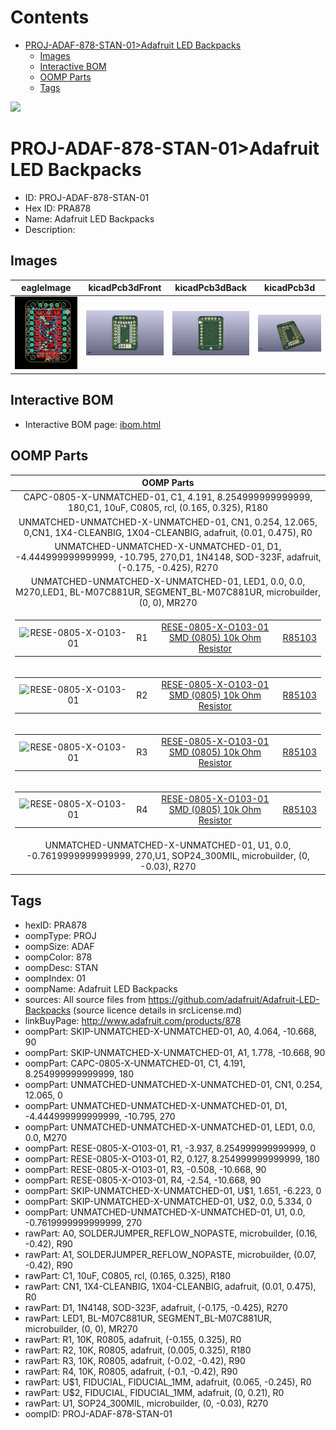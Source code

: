 



Contents
========

* [PROJ-ADAF-878-STAN-01>Adafruit LED Backpacks](#proj-adaf-878-stan-01adafruit-led-backpacks)
	* [Images](#images)
	* [Interactive BOM](#interactive-bom)
	* [OOMP Parts](#oomp-parts)
	* [Tags](#tags)
  
![][im]
# PROJ-ADAF-878-STAN-01>Adafruit LED Backpacks

- ID: PROJ-ADAF-878-STAN-01
- Hex ID: PRA878
- Name: Adafruit LED Backpacks
- Description: 

## Images
  
  

|eagleImage|kicadPcb3dFront|kicadPcb3dBack|kicadPcb3d|
| :---: | :---: | :---: | :---: |
|[![eagleImage](eagleImage_140.png)](eagleImage_600.png)|[![kicadPcb3dFront](kicadPcb3dFront_140.png)](kicadPcb3dFront_600.png)|[![kicadPcb3dBack](kicadPcb3dBack_140.png)](kicadPcb3dBack_600.png)|[![kicadPcb3d](kicadPcb3d_140.png)](kicadPcb3d_600.png)|

## Interactive BOM

- Interactive BOM page: [ibom.html](kicad/bom/ibom.html)

## OOMP Parts
  

|OOMP Parts|
| :---: |
|CAPC-0805-X-UNMATCHED-01, C1, 4.191, 8.254999999999999, 180,C1, 10uF, C0805, rcl, (0.165, 0.325), R180|
|UNMATCHED-UNMATCHED-X-UNMATCHED-01, CN1, 0.254, 12.065, 0,CN1, 1X4-CLEANBIG, 1X04-CLEANBIG, adafruit, (0.01, 0.475), R0|
|UNMATCHED-UNMATCHED-X-UNMATCHED-01, D1, -4.444999999999999, -10.795, 270,D1, 1N4148, SOD-323F, adafruit, (-0.175, -0.425), R270|
|UNMATCHED-UNMATCHED-X-UNMATCHED-01, LED1, 0.0, 0.0, M270,LED1, BL-M07C881UR, SEGMENT_BL-M07C881UR, microbuilder, (0, 0), MR270|
|<table><tr><td>![RESE-0805-X-O103-01](https://raw.githubusercontent.com/oomlout/oomlout_OOMP_parts/main/RESE-0805-X-O103-01/image_140.jpg)</td><td> R1</td><td>[RESE-0805-X-O103-01<br>SMD (0805) 10k Ohm Resistor](https://github.com/oomlout/oomlout_OOMP_parts/tree/main/RESE-0805-X-O103-01/)</td><td>[R85103](https://github.com/oomlout/oomlout_OOMP_parts/tree/main/RESE-0805-X-O103-01/)</td></tr></table>|
|<table><tr><td>![RESE-0805-X-O103-01](https://raw.githubusercontent.com/oomlout/oomlout_OOMP_parts/main/RESE-0805-X-O103-01/image_140.jpg)</td><td> R2</td><td>[RESE-0805-X-O103-01<br>SMD (0805) 10k Ohm Resistor](https://github.com/oomlout/oomlout_OOMP_parts/tree/main/RESE-0805-X-O103-01/)</td><td>[R85103](https://github.com/oomlout/oomlout_OOMP_parts/tree/main/RESE-0805-X-O103-01/)</td></tr></table>|
|<table><tr><td>![RESE-0805-X-O103-01](https://raw.githubusercontent.com/oomlout/oomlout_OOMP_parts/main/RESE-0805-X-O103-01/image_140.jpg)</td><td> R3</td><td>[RESE-0805-X-O103-01<br>SMD (0805) 10k Ohm Resistor](https://github.com/oomlout/oomlout_OOMP_parts/tree/main/RESE-0805-X-O103-01/)</td><td>[R85103](https://github.com/oomlout/oomlout_OOMP_parts/tree/main/RESE-0805-X-O103-01/)</td></tr></table>|
|<table><tr><td>![RESE-0805-X-O103-01](https://raw.githubusercontent.com/oomlout/oomlout_OOMP_parts/main/RESE-0805-X-O103-01/image_140.jpg)</td><td> R4</td><td>[RESE-0805-X-O103-01<br>SMD (0805) 10k Ohm Resistor](https://github.com/oomlout/oomlout_OOMP_parts/tree/main/RESE-0805-X-O103-01/)</td><td>[R85103](https://github.com/oomlout/oomlout_OOMP_parts/tree/main/RESE-0805-X-O103-01/)</td></tr></table>|
|UNMATCHED-UNMATCHED-X-UNMATCHED-01, U1, 0.0, -0.7619999999999999, 270,U1, SOP24_300MIL, microbuilder, (0, -0.03), R270|

## Tags

- hexID: PRA878
- oompType: PROJ
- oompSize: ADAF
- oompColor: 878
- oompDesc: STAN
- oompIndex: 01
- oompName: Adafruit LED Backpacks
- sources: All source files from https://github.com/adafruit/Adafruit-LED-Backpacks (source licence details in srcLicense.md)
- linkBuyPage: http://www.adafruit.com/products/878
- oompPart: SKIP-UNMATCHED-X-UNMATCHED-01, A0, 4.064, -10.668, 90
- oompPart: SKIP-UNMATCHED-X-UNMATCHED-01, A1, 1.778, -10.668, 90
- oompPart: CAPC-0805-X-UNMATCHED-01, C1, 4.191, 8.254999999999999, 180
- oompPart: UNMATCHED-UNMATCHED-X-UNMATCHED-01, CN1, 0.254, 12.065, 0
- oompPart: UNMATCHED-UNMATCHED-X-UNMATCHED-01, D1, -4.444999999999999, -10.795, 270
- oompPart: UNMATCHED-UNMATCHED-X-UNMATCHED-01, LED1, 0.0, 0.0, M270
- oompPart: RESE-0805-X-O103-01, R1, -3.937, 8.254999999999999, 0
- oompPart: RESE-0805-X-O103-01, R2, 0.127, 8.254999999999999, 180
- oompPart: RESE-0805-X-O103-01, R3, -0.508, -10.668, 90
- oompPart: RESE-0805-X-O103-01, R4, -2.54, -10.668, 90
- oompPart: SKIP-UNMATCHED-X-UNMATCHED-01, U$1, 1.651, -6.223, 0
- oompPart: SKIP-UNMATCHED-X-UNMATCHED-01, U$2, 0.0, 5.334, 0
- oompPart: UNMATCHED-UNMATCHED-X-UNMATCHED-01, U1, 0.0, -0.7619999999999999, 270
- rawPart: A0, SOLDERJUMPER_REFLOW_NOPASTE, microbuilder, (0.16, -0.42), R90
- rawPart: A1, SOLDERJUMPER_REFLOW_NOPASTE, microbuilder, (0.07, -0.42), R90
- rawPart: C1, 10uF, C0805, rcl, (0.165, 0.325), R180
- rawPart: CN1, 1X4-CLEANBIG, 1X04-CLEANBIG, adafruit, (0.01, 0.475), R0
- rawPart: D1, 1N4148, SOD-323F, adafruit, (-0.175, -0.425), R270
- rawPart: LED1, BL-M07C881UR, SEGMENT_BL-M07C881UR, microbuilder, (0, 0), MR270
- rawPart: R1, 10K, R0805, adafruit, (-0.155, 0.325), R0
- rawPart: R2, 10K, R0805, adafruit, (0.005, 0.325), R180
- rawPart: R3, 10K, R0805, adafruit, (-0.02, -0.42), R90
- rawPart: R4, 10K, R0805, adafruit, (-0.1, -0.42), R90
- rawPart: U$1, FIDUCIAL, FIDUCIAL_1MM, adafruit, (0.065, -0.245), R0
- rawPart: U$2, FIDUCIAL, FIDUCIAL_1MM, adafruit, (0, 0.21), R0
- rawPart: U1, SOP24_300MIL, microbuilder, (0, -0.03), R270
- oompID: PROJ-ADAF-878-STAN-01



[im]: kicadPcb3d_450.png
